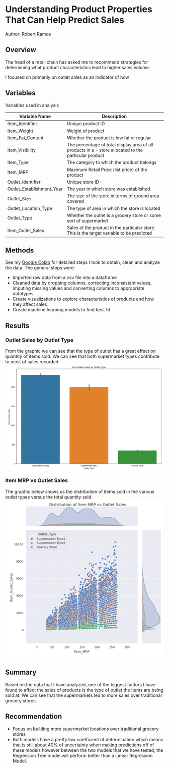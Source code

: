 # Understanding Product Properties That Can Help Predict Sales
Author: Robert Ramos

## Overview
The head of a retail chain has asked me to recommend strategies for determining what product characteristics lead to higher sales volume.

I focused on primarily on outlet sales as an indicator of how

## Variables 
Variables used in analysis

|Variable Name|Description   |   
|---|---|
|Item_Identifier|Unique product ID   | 
|Item_Weight |Weight of product| 
|Item_Fat_Content|Whether the product is low fat or regular
| Item_Visibility  |The percentage of total display area of all products in a - store allocated to the particular product  |
| Item_Type  |The category to which the product belongs| 
| Item_MRP  |Maximum Retail Price (list price) of the product   |   
| Outlet_identifier  |Unique store ID   |  
| Outlet_Establishment_Year  | The year in which store was established  |   
| Outlet_Size  | The size of the store in terms of ground area covered  |  
| Outlet_Location_Type  | The type of area in which the store is located  | 
| Outlet_Type  | Whether the outlet is a grocery store or some sort of supermarket  | 
|Item_Outlet_Sales   |  Sales of the product in the particular store. This is the target variable to be predicted|

## Methods
See my [Google Colab](https://colab.research.google.com/drive/1-nYMdKYLTlWY7F99ZTBCMHwFgM3eVi0F#scrollTo=gr63uFrBHyFm) for detailed steps I took to obtain, clean and analyze the data. The general steps were:
* Imported raw data from a csv file into a dataframe
* Cleaned data by dropping columns, correcting inconsistant values, imputing missing values and converting columns to appropriate datatypes
* Create visualizations to explore characteristics of products and how they affect sales
* Create machine learning models to find best fit

## Results
### Outlet Sales by Outlet Type
From the graphic we can see that the type of outlet has a great effect on quantity of items sold. We can see that both supermarket types contribute to most of sales recorded.
![](images/2022-03-06_18-35-20.png)

### Item MRP vs Outlet Sales
The graphic below shows us the distribution of items sold in the various outlet types versus the total quantity sold.
![](images/MRP.png)

## Summary
Based on the data that I have analyzed, one of the biggest factors I have found to affect the sales of products is the type of outlet the items are being sold at. We can see that the supermarkets led to more sales over traditional grocery stores.

## Recommendation
* Focus on building more supermarket locations over traditional grocery stores
* Both models have a pretty low coefficient of determination which means that is still about 40% of uncertainty when making predictions off of these models however between the two models that we have tested, the Regression Tree model will perform better than a Linear Regression Model.
